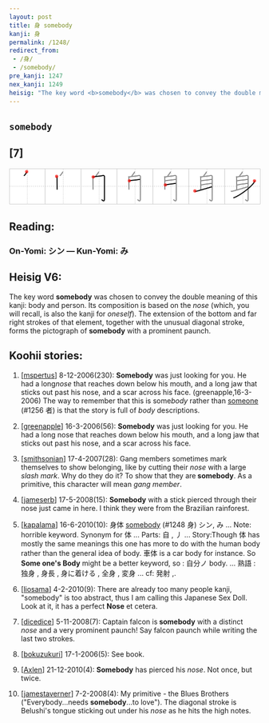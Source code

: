 ```yaml
---
layout: post
title: 身 somebody
kanji: 身
permalink: /1248/
redirect_from:
 - /身/
 - /somebody/
pre_kanji: 1247
nex_kanji: 1249
heisig: "The key word <b>somebody</b> was chosen to convey the double meaning of this kanji: body and person. Its composition is based on the <i>nose</i> (which, you will recall, is also the kanji for <i>oneself</i>). The extension of the bottom and far right strokes of that element, together with the unusual diagonal stroke, forms the pictograph of <b>somebody</b> with a prominent paunch."
---
```


## `somebody`

## [7]

<div class="stroke"><img src="../images/E8BAAB.png" /></div>

## Reading:

### On-Yomi: シン &mdash; Kun-Yomi: み

## Heisig V6:

The key word <b>somebody</b> was chosen to convey the double meaning of this kanji: body and person. Its composition is based on the <i>nose</i> (which, you will recall, is also the kanji for <i>oneself</i>). The extension of the bottom and far right strokes of that element, together with the unusual diagonal stroke, forms the pictograph of <b>somebody</b> with a prominent paunch.

## Koohii stories:

1) [<a href="http://kanji.koohii.com/profile/mspertus">mspertus</a>] 8-12-2006(230): <strong>Somebody</strong> was just looking for you. He had a long<em>nose</em> that reaches down below his mouth, and a long jaw that sticks out past his nose, and a scar across his face. (greenapple,16-3-2006) The way to remember that this is some<em>body</em> rather than <a href="../1256">someone</a> (#1256 者) is that the story is full of <em>body</em> descriptions.

2) [<a href="http://kanji.koohii.com/profile/greenapple">greenapple</a>] 16-3-2006(56): <strong>Somebody</strong> was just looking for you. He had a long nose that reaches down below his mouth, and a long jaw that sticks out past his nose, and a scar across his face.

3) [<a href="http://kanji.koohii.com/profile/smithsonian">smithsonian</a>] 17-4-2007(28): Gang members sometimes mark themselves to show belonging, like by cutting their <em>nose</em> with a large <em>slash mark</em>. Why do they do it? To show that they are<strong> somebody</strong>. As a primitive, this character will mean <em>gang member</em>.

4) [<a href="http://kanji.koohii.com/profile/jameserb">jameserb</a>] 17-5-2008(15): <strong>Somebody</strong> with a stick pierced through their nose just came in here. I think they were from the Brazilian rainforest.

5) [<a href="http://kanji.koohii.com/profile/kapalama">kapalama</a>] 16-6-2010(10): 身体 <a href="../1248">somebody</a> (#1248 身) シン, み ... Note: horrible keyword. Synonym for 体 ... Parts: 自 , 丿 ... Story:Though 体 has mostly the same meanings this one has more to do with the human body rather than the general idea of body. 車体 is a car body for instance. So <strong>Some one&#039;s Body</strong> might be a better keyword, so : 自分ノ body. ... 熟語 : 独身 , 身長 , 身に着ける , 全身 , 変身 ... cf: 発射 ,.

6) [<a href="http://kanji.koohii.com/profile/liosama">liosama</a>] 4-2-2010(9): There are already too many people kanji, &quot;somebody&quot; is too abstract, thus I am calling this Japanese Sex Doll. Look at it, it has a perfect <strong>Nose</strong> et cetera.

7) [<a href="http://kanji.koohii.com/profile/dicedice">dicedice</a>] 5-11-2008(7): Captain falcon is<strong> somebody</strong> with a distinct <em>nose</em> and a very prominent paunch! Say falcon paunch while writing the last two strokes.

8) [<a href="http://kanji.koohii.com/profile/bokuzukuri">bokuzukuri</a>] 17-1-2006(5): See book.

9) [<a href="http://kanji.koohii.com/profile/Axlen">Axlen</a>] 21-12-2010(4): <strong>Somebody</strong> has pierced his <em>nose</em>. Not once, but twice.

10) [<a href="http://kanji.koohii.com/profile/jamestaverner">jamestaverner</a>] 7-2-2008(4): My primitive - the Blues Brothers (&quot;Everybody...needs <strong>somebody</strong>...to love&quot;). The diagonal stroke is Belushi&#039;s tongue sticking out under his <em>nose</em> as he hits the high notes.
